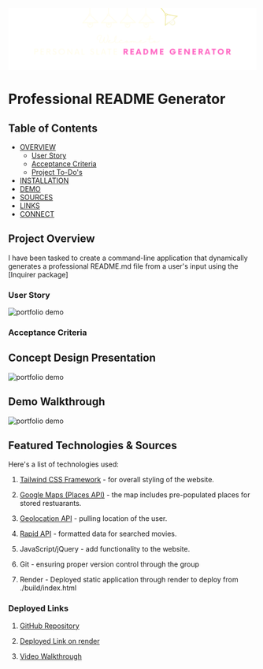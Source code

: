 ![banner](./assets/branding/banner.png)

# Professional README Generator

## Table of Contents

  - [OVERVIEW](#description)
    - [User Story](#userstory)
    - [Acceptance Criteria](#criteria)
    - [Project To-Do's](#todo)
  - [INSTALLATION](#installation)
  - [DEMO](#demo)
  - [SOURCES](#sources)
  - [LINKS](#links)
  - [CONNECT](#connect)
 

## Project Overview

I have been tasked to create a command-line application that dynamically generates a professional README.md file from a user's input using the [Inquirer package]

### User Story

![portfolio demo](./build/assets/img/user-story.png)

### Acceptance Criteria


## Concept Design Presentation

![portfolio demo](./build/assets/img/concept-design.png)



## Demo Walkthrough

![portfolio demo](./build/assets/img/demo.png)


## Featured Technologies & Sources
Here's a list of technologies used:

1. [Tailwind CSS Framework](https://tailwindcss.com/docs/border-width) - for overall styling of the website.

2. [Google Maps (Places API)](https://developers.google.com/maps/documentation/places/web-service/overview) - the map includes pre-populated places for stored restuarants.

3. [Geolocation API](https://developers.google.com/maps/documentation/geolocation/overview) - pulling location of the user.

4. [Rapid API](https://rapidapi.com/) - formatted data for searched movies.

5. JavaScript/jQuery - add functionality to the website.

6. Git - ensuring proper version control through the group

7. Render - Deployed static application through render to deploy from  ./build/index.html


### Deployed Links

1. [GitHub Repository](https://github.com/christiecamp/night-in-lineup)

2. [Deployed Link on render](https://nightin-lineup.onrender.com)

3. [Video Walkthrough]()



<!-- 
![banner](../assets/branding/banner.png)

# title

  
  ![badge](https://img.shields.io/badge/mit-hotpink)
  

## ![table-of-contents](../assets/branding/toc.png)
  - [Description](#description)
  - [Installation](#installation)
  - [Usage](#usage)
  - [Contribution](#contribution)
  - [Testing](#testing)
  - [Connect](#connect)

## ![description](../assets/branding/1.png)
  test
 
  ### ![license](../assets/branding/9.png)
  
  https://choosealicense.com/licenses/mit
  
  
  
## ![installation](../assets/branding/2.png)
  test

## ![usage](../assets/branding/3.png)
  test
  
### ![screenshot](../assets/branding/7.png)
   ![screenshot](../assets/screenshot.png)
    
  
### ![demo](../assets/branding/8.png)
 ![demo](../assets/)
  

## ![contribution](../assets/branding/4.png)
  test

## ![testing](../assets/branding/5.png)
  test

## ![connect](../assets/branding/6.png)
   Questions? Connect with me at:</br>
   GiHub: [christiecamp](https://github.com/christiecamp)</br>
   Email: christiecamphoto@gmail.com!</br>
   <a href="https://www.christiecamp.com"><img height="150px" src ="../assets/branding/cc.png"></a> -->



